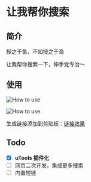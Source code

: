 # 让我帮你搜索

## 简介

授之于鱼，不如授之于渔

让我帮你搜索一下，伸手党专治～

## 使用

![How to use](https://i.loli.net/2020/11/27/iU7gGY2d3ILh6Nj.png)

![How to use](https://i.loli.net/2020/11/27/GpOo2el5XfWxMka.png)

生成链接添加到剪贴板：[链接效果](https://lmstfy.net/baidu/?q=dXRvb2xzIOaPkuS7tuaAjuS5iOW8gOWPkQ==)

## Todo

- [x] **uTools 插件化**
- [ ] 网页二次开发，集成更多搜索
- [ ] 内置短链

